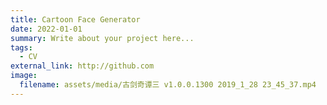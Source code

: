 ```yaml
---
title: Cartoon Face Generator
date: 2022-01-01
summary: Write about your project here...
tags:
  - CV
external_link: http://github.com
image:
  filename: assets/media/古剑奇谭三 v1.0.0.1300 2019_1_28 23_45_37.mp4
---
```

